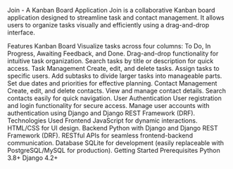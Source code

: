 Join - A Kanban Board Application
Join is a collaborative Kanban board application designed to streamline task and contact management. It allows users to organize tasks visually and efficiently using a drag-and-drop interface.

Features
Kanban Board
Visualize tasks across four columns: To Do, In Progress, Awaiting Feedback, and Done.
Drag-and-drop functionality for intuitive task organization.
Search tasks by title or description for quick access.
Task Management
Create, edit, and delete tasks.
Assign tasks to specific users.
Add subtasks to divide larger tasks into manageable parts.
Set due dates and priorities for effective planning.
Contact Management
Create, edit, and delete contacts.
View and manage contact details.
Search contacts easily for quick navigation.
User Authentication
User registration and login functionality for secure access.
Manage user accounts with authentication using Django and Django REST Framework (DRF).
Technologies Used
Frontend
JavaScript for dynamic interactions.
HTML/CSS for UI design.
Backend
Python with Django and Django REST Framework (DRF).
RESTful APIs for seamless frontend-backend communication.
Database
SQLite for development (easily replaceable with PostgreSQL/MySQL for production).
Getting Started
Prerequisites
Python 3.8+
Django 4.2+
